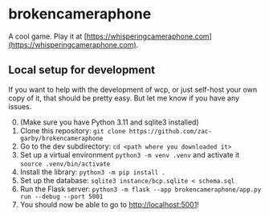 # brokencameraphone

A cool game. Play it at [https://whisperingcameraphone.com](https://whisperingcameraphone.com).

## Local setup for development

If you want to help with the development of wcp, or just self-host your own
copy of it, that should be pretty easy. But let me know if you have any issues.

 0. (Make sure you have Python 3.11 and sqlite3 installed)
 1. Clone this repository: `git clone https://github.com/zac-garby/brokencameraphone`
 2. Go to the dev subdirectory: `cd <path where you downloaded it>`
 3. Set up a virtual environment `python3 -m venv .venv` and activate it `source .venv/bin/activate`
 4. Install the library: `python3 -m pip install .`
 5. Set up the database: `sqlite3 instance/bcp.sqlite < schema.sql`
 6. Run the Flask server: `python3 -m flask --app brokencameraphone/app.py run --debug --port 5001`
 7. You should now be able to go to [http://localhost:5001](http://localhost:5001)!
